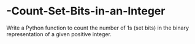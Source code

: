 # -Count-Set-Bits-in-an-Integer
Write a Python function to count the number of 1s (set bits) in the binary representation of a given positive integer.
